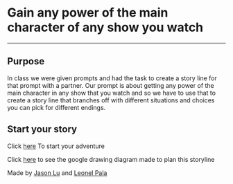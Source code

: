 # Gain any power of the main character of any show you watch
---
## Purpose
 In class we were given prompts and had the task to create a story line for that prompt with a partner. Our prompt is about getting any power of the main character in any show that you watch and so we have to use that to create a story line that branches off with different situations and choices you can pick for different endings.
## Start your story

Click [here](wakeup.md) To start your adventure

Click [here](https://docs.google.com/drawings/d/1jElL4NjUu9Ww4fzCaqL7n6vRrI85_m9cCuxioCwfgqY/edit) to see the google drawing diagram made to plan this storyline

Made by [Jason Lu](https://github.com/jasonl4600) and [Leonel Pala](https://github.com/leonelp8111)